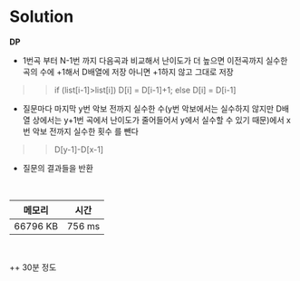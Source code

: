 # Solution

**DP**

- 1번곡 부터 N-1번 까지 다음곡과 비교해서 난이도가 더 높으면 이전곡까지 실수한 곡의 수에 +1해서 D배열에 저장 아니면 
+1하지 않고 그대로 저장
>> if (list[i-1]>list[i]) D[i] = D[i-1]+1;
>> else D[i] = D[i-1]
- 질문마다 마지막 y번 악보 전까지 실수한 수(y번 악보에서는 실수하지 않지만 D배열 상에서는 y+1번 곡에서 난이도가 줄어들어서 y에서 실수할 수 있기 때문)에서 x번 악보 전까지 실수한 횟수 를 뺀다
>> D[y-1]-D[x-1]
- 질문의 결과들을 반환

</br>

|메모리|시간|
|---|---|
|66796 KB|756 ms|
</br>

++ 30분 정도